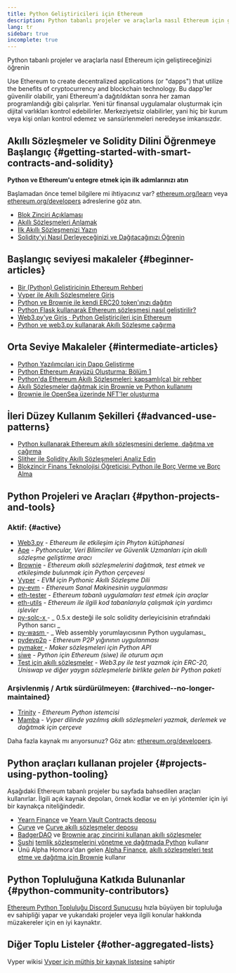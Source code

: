 ```yaml
---
title: Python Geliştiricileri için Ethereum
description: Python tabanlı projeler ve araçlarla nasıl Ethereum için geliştireceğinizi öğrenin
lang: tr
sidebar: true
incomplete: true
---
```


<div class="featured">Python tabanlı projeler ve araçlarla nasıl Ethereum için geliştireceğinizi öğrenin</div>

Use Ethereum to create decentralized applications (or "dapps") that utilize the benefits of cryptocurrency and blockchain technology. Bu dapp'ler güvenilir olabilir, yani Ethereum'a dağıtıldıktan sonra her zaman programlandığı gibi çalışırlar. Yeni tür finansal uygulamalar oluşturmak için dijital varlıkları kontrol edebilirler. Merkeziyetsiz olabilirler, yani hiç bir kurum veya kişi onları kontrol edemez ve sansürlenmeleri neredeyse imkansızdır.

## Akıllı Sözleşmeler ve Solidity Dilini Öğrenmeye Başlangıç {#getting-started-with-smart-contracts-and-solidity}

**Python ve Ethereum'u entegre etmek için ilk adımlarınızı atın**

Başlamadan önce temel bilgilere mi ihtiyacınız var? [ethereum.org/learn](/learn/) veya [ethereum.org/developers](/developers/) adreslerine göz atın.

- [Blok Zinciri Açıklaması](https://kauri.io/article/d55684513211466da7f8cc03987607d5/blockchain-explained)
- [Akıllı Sözleşmeleri Anlamak](https://kauri.io/article/e4f66c6079e74a4a9b532148d3158188/ethereum-101-part-5-the-smart-contract)
- [İlk Akıllı Sözleşmenizi Yazın](https://kauri.io/article/124b7db1d0cf4f47b414f8b13c9d66e2/remix-ide-your-first-smart-contract)
- [Solidity'yi Nasıl Derleyeceğinizi ve Dağıtacağınızı Öğrenin](https://kauri.io/article/973c5f54c4434bb1b0160cff8c695369/understanding-smart-contract-compilation-and-deployment)

## Başlangıç seviyesi makaleler {#beginner-articles}

- [Bir (Python) Geliştiricinin Ethereum Rehberi](https://snakecharmers.ethereum.org/a-developers-guide-to-ethereum-pt-1/)
- [Vyper ile Akıllı Sözleşmelere Giriş](https://kauri.io/#collections/Getting%20Started/an-introduction-to-smart-contracts-with-vyper/)
- [Python ve Brownie ile kendi ERC20 token'ınızı dağıtın](https://betterprogramming.pub/python-blockchain-token-deployment-tutorial-create-an-erc20-77a5fd2e1a58)
- [Python Flask kullanarak Ethereum sözleşmesi nasıl geliştirilir?](https://medium.com/coinmonks/how-to-develop-ethereum-contract-using-python-flask-9758fe65976e)
- [Web3.py'ye Giriş · Python Geliştiricileri için Ethereum](https://www.dappuniversity.com/articles/web3-py-intro)
- [Python ve web3.py kullanarak Akıllı Sözleşme çağırma](https://stackoverflow.com/questions/57580702/how-to-call-a-smart-contract-function-using-python-and-web3-py)

## Orta Seviye Makaleler {#intermediate-articles}

- [Python Yazılımcıları için Dapp Geliştirme](https://levelup.gitconnected.com/dapps-development-for-python-developers-f52b32b54f28)
- [Python Ethereum Arayüzü Oluşturma: Bölüm 1](https://hackernoon.com/creating-a-python-ethereum-interface-part-1-4d2e47ea0f4d)
- [Python'da Ethereum Akıllı Sözleşmeleri: kapsamlı(ca) bir rehber](https://hackernoon.com/ethereum-smart-contracts-in-python-a-comprehensive-ish-guide-771b03990988)
- [Akıllı Sözleşmeler dağıtmak için Brownie ve Python kullanımı](https://dev.to/patrickalphac/using-brownie-for-to-deploy-smart-contracts-1kkp)
- [Brownie ile OpenSea üzerinde NFT'ler oluşturma](https://www.freecodecamp.org/news/how-to-make-an-nft-and-render-on-opensea-marketplace/)

## İleri Düzey Kullanım Şekilleri {#advanced-use-patterns}

- [Python kullanarak Ethereum akıllı sözleşmesini derleme, dağıtma ve çağırma](https://yohanes.gultom.id/2018/11/28/compiling-deploying-and-calling-ethereum-smartcontract-using-python/)
- [Slither ile Solidity Akıllı Sözleşmeleri Analiz Edin](https://kauri.io/#collections/DevOps/analyze-solidity-smart-contracts-with-slither/#analyze-solidity-smart-contracts-with-slither)
- [Blokzincir Finans Teknolojisi Öğreticisi: Python ile Borç Verme ve Borç Alma](https://blog.chain.link/blockchain-fintech-defi-tutorial-lending-borrowing-python/)

## Python Projeleri ve Araçları {#python-projects-and-tools}

### Aktif: {#active}

- [Web3.py](https://github.com/ethereum/web3.py) - _Ethereum ile etkileşim için Phyton kütüphanesi_
- [Ape](https://github.com/ApeWorX/ape) - _Pythoncular, Veri Bilimciler ve Güvenlik Uzmanları için akıllı sözleşme geliştirme aracı_
- [Brownie](https://github.com/eth-brownie/brownie) - _Ethereum akıllı sözleşmelerini dağıtmak, test etmek ve etkileşimde bulunmak için Python çerçevesi_
- [Vyper](https://github.com/ethereum/vyper/) - _EVM için Pythonic Akıllı Sözleşme Dili_
- [py-evm](https://github.com/ethereum/py-evm) - _Ethereum Sanal Makinesinin uygulanması_
- [eth-tester](https://github.com/ethereum/eth-tester) - _Ethereum tabanlı uygulamaları test etmek için araçlar_
- [eth-utils](https://github.com/ethereum/eth-utils/) - _Ethereum ile ilgili kod tabanlarıyla çalışmak için yardımcı işlevler_
- [ py-solc-x ](https://pypi.org/project/py-solc-x/) - _ 0.5.x desteği ile solc solidity derleyicisinin etrafındaki Python sarıcı _
- [ py-wasm ](https://github.com/ethereum/py-wasm) - _ Web assembly yorumlayıcısının Python uygulaması_
- [pydevp2p](https://github.com/ethereum/pydevp2p) - _Ethereum P2P yığınının uygulanması_
- [ pymaker ](https://github.com/makerdao/pymaker) - _Maker sözleşmeleri için Python API_
- [siwe](https://github.com/spruceid/siwe-py) - _Python için Ethereum (siwe) ile oturum açın_
- [Test için akıllı sözleşmeler](https://github.com/tradingstrategy-ai/smart-contracts-for-testing) - _Web3.py ile test yazmak için ERC-20, Uniswap ve diğer yaygın sözleşmelerle birlikte gelen bir Python paketi_

### Arşivlenmiş / Artık sürdürülmeyen: {#archived--no-longer-maintained}

- [Trinity](https://github.com/ethereum/trinity) - _Ethereum Python istemcisi_
- [Mamba](https://mamba.black) - _Vyper dilinde yazılmış akıllı sözleşmeleri yazmak, derlemek ve dağıtmak için çerçeve_

Daha fazla kaynak mı arıyorsunuz? Göz atın: [ethereum.org/developers](/developers/).

## Python araçları kullanan projeler {#projects-using-python-tooling}

Aşağıdaki Ethereum tabanlı projeler bu sayfada bahsedilen araçları kullanırlar. İlgili açık kaynak depoları, örnek kodlar ve en iyi yöntemler için iyi bir kaynakça niteliğindedir.

- [Yearn Finance](https://yearn.finance/) ve [Yearn Vault Contracts deposu](https://github.com/yearn/yearn-vaults)
- [Curve](https://curve.fi/) ve [Curve akıllı sözleşmeler deposu](https://github.com/curvefi/curve-contract)
- [BadgerDAO](https://badger.com/) ve [Brownie araç zincirini kullanan akıllı sözleşmeler](https://github.com/Badger-Finance/badger-system)
- [Sushi](https://sushi.com/) [temlik sözleşmelerini yönetme ve dağıtmada Python](https://github.com/sushiswap/sushi-vesting-protocols) kullanır
- Ünü Alpha Homora'dan gelen [Alpha Finance](https://alphafinance.io/), [akıllı sözleşmeleri test etme ve dağıtma için Brownie](https://github.com/AlphaFinanceLab/alpha-staking-contract) kullanır

## Python Topluluğuna Katkıda Bulunanlar {#python-community-contributors}

[Ethereum Python Topluluğu Discord Sunucusu](https://discord.gg/9zk7snTfWe) hızla büyüyen bir topluluğa ev sahipliği yapar ve yukarıdaki projeler veya ilgili konular hakkında müzakereler için en iyi kaynaktır.

## Diğer Toplu Listeler {#other-aggregated-lists}

Vyper wikisi [Vyper için müthiş bir kaynak listesine](https://github.com/ethereum/vyper/wiki/Vyper-tools-and-resources) sahiptir
